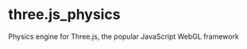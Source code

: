 three.js_physics
================

Physics engine for Three.js, the popular JavaScript WebGL framework
